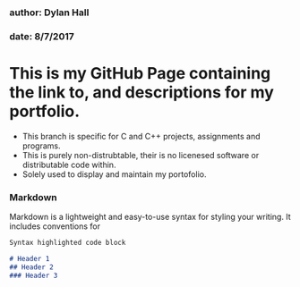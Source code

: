 ### author: Dylan Hall
### date: 8/7/2017

# This is my GitHub Page containing the link to, and descriptions for my portfolio.
  - This branch is specific for C and C++ projects, assignments and programs.
  - This is purely non-distrubtable, their is no licenesed software or distributable code within.
  - Solely used to display and maintain my portofolio.

### Markdown

Markdown is a lightweight and easy-to-use syntax for styling your writing. It includes conventions for

```markdown
Syntax highlighted code block

# Header 1
## Header 2
### Header 3


